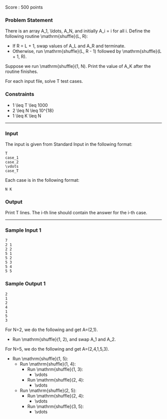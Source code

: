 Score : 500 points

### Problem Statement

There is an array A\_1, \ldots, A\_N, and initially A\_i = i for all i. Define the following routine \mathrm{shuffle}(L, R):

* If R = L + 1, swap values of A\_L and A\_R and terminate.
* Otherwise, run \mathrm{shuffle}(L, R - 1) followed by \mathrm{shuffle}(L + 1, R).

Suppose we run \mathrm{shuffle}(1, N). Print the value of A\_K after the routine finishes.

For each input file, solve T test cases.

### Constraints

* 1 \leq T \leq 1000
* 2 \leq N \leq 10^{18}
* 1 \leq K \leq N

---

### Input

The input is given from Standard Input in the following format:

```
T
case_1
case_2
\vdots
case_T
```

Each case is in the following format:

```
N K
```

### Output

Print T lines. The i-th line should contain the answer for the i-th case.

---

### Sample Input 1

```
7
2 1
2 2
5 1
5 2
5 3
5 4
5 5
```

### Sample Output 1

```
2
1
2
4
1
5
3
```

For N=2, we do the following and get A=(2,1).

* Run \mathrm{shuffle}(1, 2), and swap A\_1 and A\_2.

For N=5, we do the following and get A=(2,4,1,5,3).

* Run \mathrm{shuffle}(1, 5):
  + Run \mathrm{shuffle}(1, 4):
    - Run \mathrm{shuffle}(1, 3):
      * \vdots
    - Run \mathrm{shuffle}(2, 4):
      * \vdots
  + Run \mathrm{shuffle}(2, 5):
    - Run \mathrm{shuffle}(2, 4):
      * \vdots
    - Run \mathrm{shuffle}(3, 5):
      * \vdots
